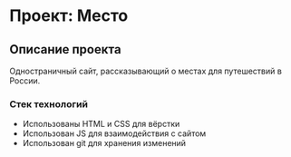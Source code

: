 # Проект: Место
## Описание проекта
Одностраничный сайт, рассказывающий о местах для путешествий в России.
### Стек технологий
* Использованы HTML и CSS для вёрстки
* Использован JS для взаимодействия с сайтом
* Использован git для хранения изменений
